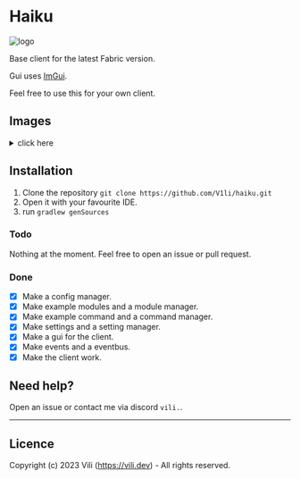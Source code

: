 # Haiku
<img style="width: 50px; height: 50px;" src="https://github.com/V1li/haiku/blob/master/src/main/resources/assets/haiku/icon.png" alt="logo">

Base client for the latest Fabric version.

Gui uses [ImGui](https://github.com/SpaiR/imgui-java).

Feel free to use this for your own client.

## Images
<details>
  <summary>click here</summary>
  <img src="img/gui.png" alt="gui">
</details>  

## Installation
1. Clone the repository `git clone https://github.com/V1li/haiku.git`
2. Open it with your favourite IDE.
3. run `gradlew genSources`

### Todo
Nothing at the moment. Feel free to open an issue or pull request.

### Done
- [x] Make a config manager.
- [x] Make example modules and a module manager.
- [x] Make example command and a command manager.
- [x] Make settings and a setting manager.
- [x] Make a gui for the client.
- [x] Make events and a eventbus.
- [x] Make the client work.

## Need help?
Open an issue or contact me via discord `vili.`.

-----------------------------
## Licence
Copyright (c) 2023 Vili (https://vili.dev) -
All rights reserved.
